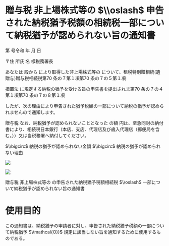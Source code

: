 # 贈与税 非上場株式等の $\\oslash$ 申告された納税猶予税額の相続税一部について納税猶予が認められない旨の通知書

第 号令和 年 月 日

〒住 所氏 名 様税務署長

あなたは 殿から により取得した非上場株式等の について、租税特別贈相続(遺贈与)贈与税相続税第70 条の７第１項第70 条の７の５第１項

措置法 に規定する納税の猶予を受ける旨の申告書を提出されま第70 条の７の４第１項第70 条の７の８第１項

したが、次の理由により申告された猶予税額の一部について納税の猶予が認められませんので通知します。

贈与税 なお、納税猶予が認められないこととなった の額 円は、至急同封の納付書により、相続税日本銀行（本店、支店、代理店及び歳入代理店（郵便局を含む。））又は当税務署へ納付してください。

$\\bigcirc$ 納税の猶予が認められない金額 $\\bigcirc$ 納税の猶予が認められない理由

![](https://www.nta.go.jp/tmp/18a44a91-09f8-4c91-81ed-5d73922105a9/images/c2e48192df6c08ed2249908cae526c3645e479d22964a77673efcacd70da5871.jpg)

![](https://www.nta.go.jp/tmp/18a44a91-09f8-4c91-81ed-5d73922105a9/images/0859ad0e7236c708f186df6eecdcb9766a076706cf6fe95865dace1f42b6e60b.jpg)

贈与税 非上場株式等の の申告された納税猶予税額相続税 $\\oslash$ 一部について納税猶予が認められない旨の通知書

# 使用目的

この通知書は、納税猶予の申請者に対し、申告された納税猶予税額の一部について納税猶予 $\\mathcal{O})$ 規定に該当しない旨を通知するために使用するものである。